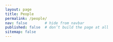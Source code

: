 ```yaml
---
layout: page
title: People
permalink: /people/
nav: false        # hide from navbar
published: false  # don’t build the page at all
sitemap: false
---
```

